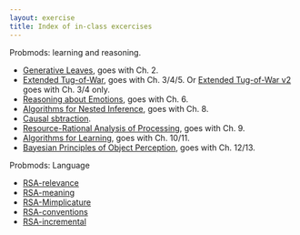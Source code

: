 ```yaml
---
layout: exercise
title: Index of in-class excercises
---
```


Probmods: learning and reasoning.

- [Generative Leaves](GenerativeLeaves.html), goes with Ch. 2.
- [Extended Tug-of-War](ExtendedTugOfWar.html), goes with Ch. 3/4/5. Or [Extended Tug-of-War v2](ExtendedTugOfWar_v2.html) goes with Ch. 3/4 only.
- [Reasoning about Emotions](ToE.html), goes with Ch. 6.
- [Algorithms for Nested Inference](NestedInferAlgorithms.html), goes with Ch. 8.
- [Causal sbtraction](CausalAbstraction.html).
- [Resource-Rational Analysis of Processing](ResourceRational.html), goes with Ch. 9.
- [Algorithms for Learning](LearningProcess.html), goes with Ch. 10/11.
- [Bayesian Principles of Object Perception](BayesianSpelkeObjects.html), goes with Ch. 12/13.

Probmods: Language

- [RSA-relevance](RSA-relevance.html)
- [RSA-meaning](RSA-meaning.html)
- [RSA-Mimplicature](RSA-Mimplicature.html)
- [RSA-conventions](RSA-conventions.html)
- [RSA-incremental](RSA-incremental.html)
